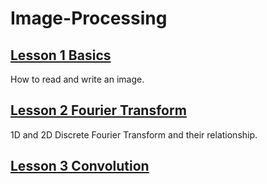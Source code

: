 # Image-Processing
## [Lesson 1 Basics](https://nbviewer.jupyter.org/github/xuemeic/Image-Processing/blob/master/nb/L1Basics.ipynb)
How to read and write an image.
## [Lesson 2 Fourier Transform](https://nbviewer.jupyter.org/github/xuemeic/Image-Processing/blob/master/nb/L2Fourier.ipynb)
1D and 2D Discrete Fourier Transform and their relationship.
## [Lesson 3 Convolution](https://nbviewer.jupyter.org/github/xuemeic/Image-Processing/blob/master/nb/L3Convolution.ipynb)
